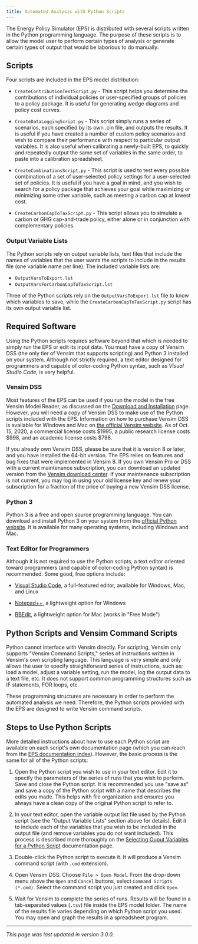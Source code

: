 ```yaml
---
title: Automated Analysis with Python Scripts
---
```


The Energy Policy Simulator (EPS) is distributed with several scripts written in the Python programming language.  The purpose of these scripts is to allow the model user to perform certain types of analysis or generate certain types of output that would be laborious to do manually.

## Scripts

Four scripts are included in the EPS model distribution:

- `CreateContributionTestScript.py` - This script helps you determine the contributions of individual policies or user-specified groups of policies to a policy package.  It is useful for generating wedge diagrams and policy cost curves.

- `CreateDataLoggingScript.py` - This script simply runs a series of scenarios, each specified by its own .cin file, and outputs the results.  It is useful if you have created a number of custom policy scenarios and wish to compare their performance with respect to particular output variables.  It is also useful when calibrating a newly-built EPS, to quickly and repeatedly output the same set of variables in the same order, to paste into a calibration spreadsheet.

- `CreateCombinationsScript.py` - This script is used to test every possible combination of a set of user-selected policy settings for a user-selected set of policies.  It is useful if you have a goal in mind, and you wish to search for a policy package that achieves your goal while maximizing or minimizing some other variable, such as meeting a carbon cap at lowest cost.

- `CreateCarbonCapToTaxScript.py` - This script allows you to simulate a carbon or GHG cap-and-trade policy, either alone or in conjunction with complementary policies.

### Output Variable Lists

The Python scripts rely on output variable lists, text files that include the names of variables that the user wants the scripts to include in the results file (one variable name per line).  The included variable lists are:

- `OutputVarsToExport.lst`
- `OutputVarsForCarbonCapToTaxScript.lst`

Three of the Python scripts rely on the `OutputVarsToExport.lst` file to know which variables to save, while the `CreateCarbonCapToTaxScript.py` script has its own output variable list.

## Required Software

Using the Python scripts requires software beyond that which is needed to simply run the EPS or edit its input data.  You must have a copy of Vensim DSS (the only tier of Vensim that supports scripting) and Python 3 installed on your system.  Although not strictly required, a text editor designed for programmers and capable of color-coding Python syntax, such as _Visual Studio Code_, is very helpful.

### Vensim DSS

Most features of the EPS can be used if you run the model in the free Vensim Model Reader, as discussed on the [Download and Installation](download) page.  However, you will need a copy of Vensim DSS to make use of the Python scripts included with the EPS.  Information on how to purchase Vensim DSS is available for Windows and Mac on [the official Vensim website](http://vensim.com/purchase/).  As of Oct. 15, 2020, a commercial license costs $1995, a public research license costs $998, and an academic license costs $798.

If you already own Vensim DSS, please be sure that it is version 8 or later, and you have installed the 64-bit version.  The EPS relies on features and bug fixes that were implemented in Vensim 8.  If you own Vensim Pro or DSS with a current maintenance subscription, you can download an updated version from the [Vensim download center](https://www.vensim.com/php-bin/download.html).  If your maintenance subscription is not current, you may log in using your old license key and renew your subscription for a fraction of the price of buying a new Vensim DSS license.

### Python 3

Python 3 is a free and open source programming language.  You can download and install Python 3 on your system from the [official Python website](https://www.python.org/).  It is available for many operating systems, including Windows and Mac.

### Text Editor for Programmers

Although it is not required to use the Python scripts, a text editor oriented toward programmers (and capable of color-coding Python syntax) is recommended.  Some good, free options include:

- [Visual Studio Code](https://code.visualstudio.com/), a full-featured editor, available for Windows, Mac, and Linux

- [Notepad++](https://notepad-plus-plus.org/), a lightweight option for Windows

- [BBEdit](https://www.barebones.com/products/bbedit/index.html), a lightweight option for Mac (works in "Free Mode")

## Python Scripts and Vensim Command Scripts

Python cannot interface with Vensim directly.  For scripting, Vensim only supports "Vensim Command Scripts," series of instructions written in Vensim's own scripting language.  This language is very simple and only allows the user to specify straightforward series of instructions, such as: load a model, adjust a variable setting, run the model, log the output data to a text file, etc.  It does not support common programming structures such as IF statements, FOR loops, etc.

These programming structures are necessary in order to perform the automated analysis we need.  Therefore, the Python scripts provided with the EPS are designed to write Vensim command scripts.

## Steps to Use Python Scripts

More detailed instructions about how to use each Python script are available on each script's own documentation page (which you can reach from the [EPS documentation index](index)).  However, the basic process is the same for all of the Python scripts:

1. Open the Python script you wish to use in your text editor.  Edit it to specify the parameters of the series of runs that you wish to perform.  Save and close the Python script.  It is recommended you use "save as" and save a copy of the Python script with a name that describes the edits you made.  This helps with file organization and ensures you always have a clean copy of the original Python script to refer to.

2. In your text editor, open the variable output list file used by the Python script (see the "Output Variable Lists" section above for details).  Edit it to include each of the variables that you wish to be included in the output file (and remove variables you do not want included).  This process is described more thoroughly on the [Selecting Ouput Variables for a Python Script](selecting-output-variables) documentation page.

3. Double-click the Python script to execute it.  It will produce a Vensim command script (with `.cmd` extension).

4. Open Vensim DSS.  Choose `File > Open Model`.  From the drop-down menu above the `Open` and `Cancel` buttons, select `Command Scripts (*.cmd)`.  Select the command script you just created and click `Open`.

5. Wait for Vensim to complete the series of runs.  Results will be found in a tab-separated values (`.tsv`) file inside the EPS model folder.  The name of the results file varies depending on which Python script you used.  You may open and graph the results in a spreadsheet program.

---
*This page was last updated in version 3.0.0.*
